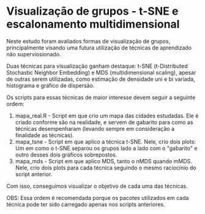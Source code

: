 # Visualização de grupos - t-SNE e escalonamento multidimensional

Neste estudo foram avaliados formas de visualização de grupos, principalmente visando uma futura utilização de técnicas de aprendizado não superviosionado. 

Duas técnicas para visualização ganham destaque: t-SNE (t-Distributed Stochastic Neighbor Embedding) e MDS (multidimensional scaling), apesar de outras serem utilizadas, como estimação de densidade uni e bi variada, histograma e gráfico de dispersão.

Os scripts para essas técnicas de maior interesse devem seguir a seguinte ordem:

1) mapa_real.R - Script em que crio um mapa das cidades estudadas. Ele é criado conforme são na realidade, e servem de gabarito para como as técnicas desempenharam (levando sempre em consideração a finalidade as técnicas).
2) mapa_tsne - Script em que aplico a técnica t-SNE. Nele, crio dois plots: Um em como o t-SNE separou os grupos lado a lado com o "gabarito" e outro desses dois gráficos sobrepostos.
3) mapa_mds - Script em que aplico MDS, tanto o nMDS quando mMDS. Nele, crio dois plots para cada técnica seguindo o mesmo raciocínio do script anterior.

Com isso, conseguimos visualizar o objetivo de cada uma das técnicas.


OBS: Essa ordem é recomendada porque os pacotes utilizados em cada técnica pode ter sido carregado apenas nos scripts anteriores. 

